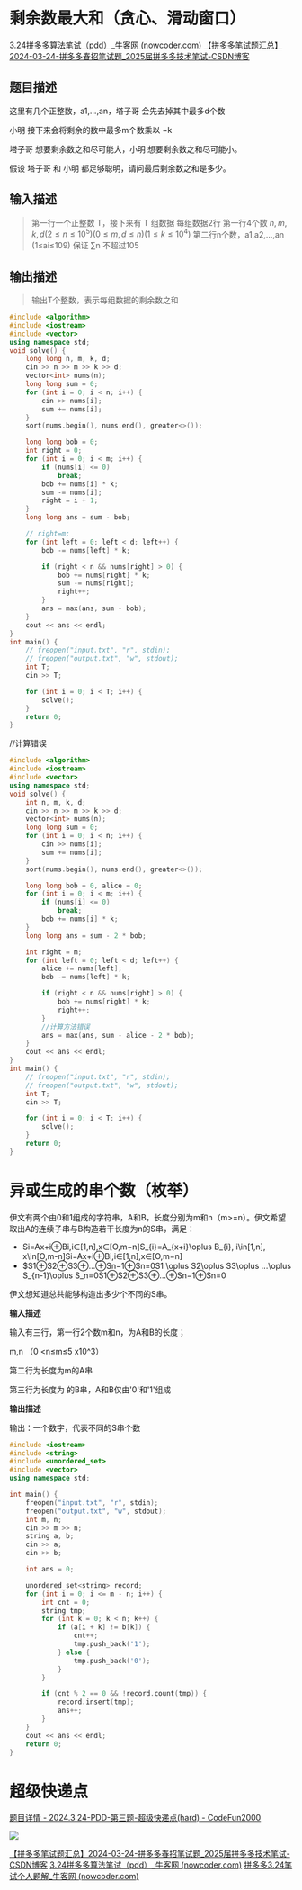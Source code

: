 
# 剩余数最大和（贪心、滑动窗口）
[3.24拼多多算法笔试（pdd）_牛客网 (nowcoder.com)](https://www.nowcoder.com/discuss/601698156044185600)
[【拼多多笔试题汇总】2024-03-24-拼多多春招笔试题_2025届拼多多技术笔试-CSDN博客](https://blog.csdn.net/Qmtdearu/article/details/137059274?ops_request_misc=%257B%2522request%255Fid%2522%253A%2522171506601716800227426191%2522%252C%2522scm%2522%253A%252220140713.130102334.pc%255Fblog.%2522%257D&request_id=171506601716800227426191&biz_id=0&utm_medium=distribute.pc_search_result.none-task-blog-2~blog~first_rank_ecpm_v1~rank_v31_ecpm-1-137059274-null-null.nonecase&utm_term=%E6%8B%BC%E5%A4%9A%E5%A4%9A&spm=1018.2226.3001.4450)

## 题目描述

这里有几个正整数，a1​,...,an​，塔子哥 会先去掉其中最多d个数

小明 接下来会将剩余的数中最多m个数乘以 −k

塔子哥 想要剩余数之和尽可能大，小明 想要剩余数之和尽可能小。

假设 塔子哥 和 小明 都足够聪明，请问最后剩余数之和是多少。

## 输入描述

> 第一行一个正整数 T，接下来有 T 组数据
> 每组数据2行
> 第一行4个数
> $n,m,k,d(2\le n\le10^5)(0\le m,d\le n)(1\le k \le 10^4)$
> 第二行n个数，a1​,a2​,...,an​(1≤ai​≤109) 保证 ∑n 不超过105

## 输出描述

> 输出T个整数，表示每组数据的剩余数之和


```c++
#include <algorithm>
#include <iostream>
#include <vector>
using namespace std;
void solve() {
    long long n, m, k, d;
    cin >> n >> m >> k >> d;
    vector<int> nums(n);
    long long sum = 0;
    for (int i = 0; i < n; i++) {
        cin >> nums[i];
        sum += nums[i];
    }
    sort(nums.begin(), nums.end(), greater<>());

    long long bob = 0;
    int right = 0;
    for (int i = 0; i < m; i++) {
        if (nums[i] <= 0)
            break;
        bob += nums[i] * k;
        sum -= nums[i];
        right = i + 1;
    }
    long long ans = sum - bob;

    // right=m;
    for (int left = 0; left < d; left++) {
        bob -= nums[left] * k;

        if (right < n && nums[right] > 0) {
            bob += nums[right] * k;
            sum -= nums[right];
            right++;
        }
        ans = max(ans, sum - bob);
    }
    cout << ans << endl;
}
int main() {
    // freopen("input.txt", "r", stdin);
    // freopen("output.txt", "w", stdout);
    int T;
    cin >> T;

    for (int i = 0; i < T; i++) {
        solve();
    }
    return 0;
}
```

//计算错误
```c++
#include <algorithm>
#include <iostream>
#include <vector>
using namespace std;
void solve() {
    int n, m, k, d;
    cin >> n >> m >> k >> d;
    vector<int> nums(n);
    long long sum = 0;
    for (int i = 0; i < n; i++) {
        cin >> nums[i];
        sum += nums[i];
    }
    sort(nums.begin(), nums.end(), greater<>());

    long long bob = 0, alice = 0;
    for (int i = 0; i < m; i++) {
        if (nums[i] <= 0)
            break;
        bob += nums[i] * k;
    }
    long long ans = sum - 2 * bob;

    int right = m;
    for (int left = 0; left < d; left++) {
        alice += nums[left];
        bob -= nums[left] * k;

        if (right < n && nums[right] > 0) {
            bob += nums[right] * k;
            right++;
        }
        //计算方法错误
        ans = max(ans, sum - alice - 2 * bob);
    }
    cout << ans << endl;
}
int main() {
    // freopen("input.txt", "r", stdin);
    // freopen("output.txt", "w", stdout);
    int T;
    cin >> T;

    for (int i = 0; i < T; i++) {
        solve();
    }
    return 0;
}
```

# 异或生成的串个数（枚举）
伊文有两个由0和1组成的字符串，A和B，长度分别为m和n（m>=n）。伊文希望取出A的连续子串与B构造若干长度为n的S串，满足：

- Si=Ax+i⊕Bi,i∈\[1,n\],x∈\[O,m−n\]S_{i}=A_{x+i}\oplus B_{i}, i\in\[1,n\], x\in\[O,m-n\]Si​=Ax+i​⊕Bi​,i∈\[1,n\],x∈\[O,m−n\]
- $﻿﻿S1⊕S2⊕S3⊕...⊕Sn−1⊕Sn=0S1 \oplus S2\oplus S3\oplus ...\oplus S_{n-1}\oplus S_n=0S1⊕S2⊕S3⊕...⊕Sn−1​⊕Sn​=0

伊文想知道总共能够构造出多少个不同的S串。

**输入描述**

输入有三行，第一行2个数m和n，为A和B的长度；

m,n （0 <n≤m≤5 x10^3）

第二行为长度为m的A串

第三行为长度为 的B串，A和B仅由'0'和'1'组成

**输出描述**

输出：一个数字，代表不同的S串个数

```c++
#include <iostream>
#include <string>
#include <unordered_set>
#include <vector>
using namespace std;

int main() {
    freopen("input.txt", "r", stdin);
    freopen("output.txt", "w", stdout);
    int m, n;
    cin >> m >> n;
    string a, b;
    cin >> a;
    cin >> b;

    int ans = 0;

    unordered_set<string> record;
    for (int i = 0; i <= m - n; i++) {
        int cnt = 0;
        string tmp;
        for (int k = 0; k < n; k++) {
            if (a[i + k] != b[k]) {
                cnt++;
                tmp.push_back('1');
            } else {
                tmp.push_back('0');
            }
        }

        if (cnt % 2 == 0 && !record.count(tmp)) {
            record.insert(tmp);
            ans++;
        }
    }
    cout << ans << endl;
    return 0;
}
```

# 超级快递点
[题目详情 - 2024.3.24-PDD-第三题-超级快递点(hard) - CodeFun2000](https://codefun2000.com/p/P1738)

![](https://cdn.jsdelivr.net/gh/destiny0118/picgo/pic2023/202405072023866.png)

[【拼多多笔试题汇总】2024-03-24-拼多多春招笔试题_2025届拼多多技术笔试-CSDN博客](https://blog.csdn.net/Qmtdearu/article/details/137059274?ops_request_misc=%257B%2522request%255Fid%2522%253A%2522171506601716800227426191%2522%252C%2522scm%2522%253A%252220140713.130102334.pc%255Fblog.%2522%257D&request_id=171506601716800227426191&biz_id=0&utm_medium=distribute.pc_search_result.none-task-blog-2~blog~first_rank_ecpm_v1~rank_v31_ecpm-1-137059274-null-null.nonecase&utm_term=%E6%8B%BC%E5%A4%9A%E5%A4%9A&spm=1018.2226.3001.4450)
[3.24拼多多算法笔试（pdd）_牛客网 (nowcoder.com)](https://www.nowcoder.com/discuss/601698156044185600)
[拼多多3.24笔试个人题解_牛客网 (nowcoder.com)](https://www.nowcoder.com/feed/main/detail/d6982dc5f8b34ed289297a99b6747891?sourceSSR=search)